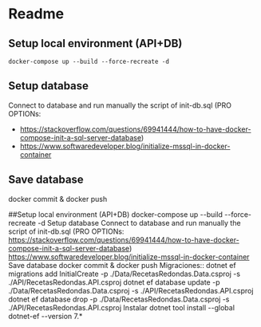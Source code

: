# Readme



## Setup local environment (API+DB)
`docker-compose up --build --force-recreate -d`

## Setup database
Connect to database and run manually the script of init-db.sql
(PRO OPTIONs:
- https://stackoverflow.com/questions/69941444/how-to-have-docker-compose-init-a-sql-server-database)
- https://www.softwaredeveloper.blog/initialize-mssql-in-docker-container

## Save database
docker commit & docker push

##Setup local environment (API+DB)
docker-compose up --build --force-recreate -d
Setup database
Connect to database and run manually the script of init-db.sql (PRO OPTIONs:
https://stackoverflow.com/questions/69941444/how-to-have-docker-compose-init-a-sql-server-database)
https://www.softwaredeveloper.blog/initialize-mssql-in-docker-container
Save database
docker commit & docker push
Migraciones::
dotnet ef migrations add InitialCreate -p ./Data/RecetasRedondas.Data.csproj -s ./API/RecetasRedondas.API.csproj
dotnet ef database update  -p ./Data/RecetasRedondas.Data.csproj -s ./API/RecetasRedondas.API.csproj
dotnet ef database drop  -p ./Data/RecetasRedondas.Data.csproj -s ./API/RecetasRedondas.API.csproj
Instalar
dotnet tool install --global dotnet-ef --version 7.*


